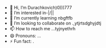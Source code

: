- 👋 Hi, I’m Durachkovich)0)))777
- 👀 I’m interested in-|\/||
- 🌱 I’m currently learning nbgftfb
- 💞️ I’m looking to collaborate on .,ytjrtsdghyjdtj
- 📫 How to reach me ...tyjnyethrh
- 😄 Pronouns: ...
- ⚡ Fun fact: .
<!--tdghhtrewgr
Durachkovich/Durachkovich is a ✨ special ✨ repository because its `README.md` (this file) appears on your GitHub profile.
You can click the Preview link to take a look at your changes.
--
